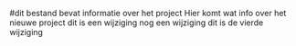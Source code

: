 #dit bestand bevat informatie over het project
Hier komt wat info over het nieuwe project
dit is een wijziging
nog een wijziging
dit is de vierde wijziging
